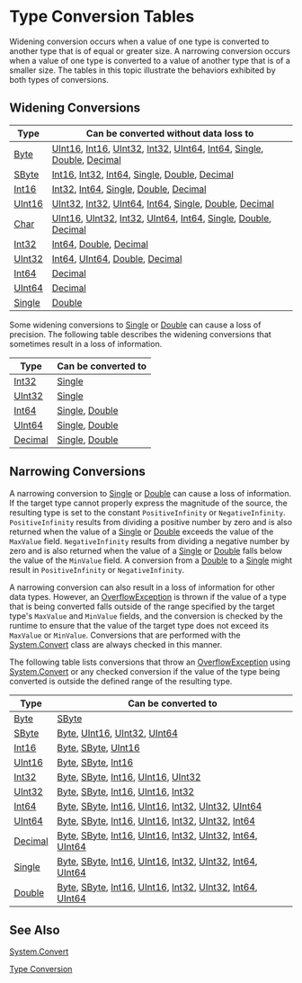 # Type Conversion Tables

Widening conversion occurs when a value of one type is converted to another type that is of equal or greater size. A narrowing conversion occurs when a value of one type is converted to a value of another type that is of a smaller size. The tables in this topic illustrate the behaviors exhibited by both types of conversions.

## Widening Conversions

Type | Can be converted without data loss to
---- | -------------------------------------
[Byte](http://dotnet.github.io/api/System.Byte.html) | [UInt16](http://dotnet.github.io/api/System.UInt16.html), [Int16](http://dotnet.github.io/api/System.Int16.html), [UInt32](http://dotnet.github.io/api/System.UInt32.html), [Int32](http://dotnet.github.io/api/System.Int32.html), [UInt64](http://dotnet.github.io/api/System.UInt64.html), [Int64](http://dotnet.github.io/api/System.Int64.html), [Single](http://dotnet.github.io/api/System.Single.html), [Double](http://dotnet.github.io/api/System.Double.html), [Decimal](http://dotnet.github.io/api/System.Decimal.html)
[SByte](http://dotnet.github.io/api/System.SByte.html) | [Int16](http://dotnet.github.io/api/System.Int16.html), [Int32](http://dotnet.github.io/api/System.Int32.html), [Int64](http://dotnet.github.io/api/System.Int64.html), [Single](http://dotnet.github.io/api/System.Single.html), [Double](http://dotnet.github.io/api/System.Double.html), [Decimal](http://dotnet.github.io/api/System.Decimal.html)
[Int16](http://dotnet.github.io/api/System.Int16.html) | [Int32](http://dotnet.github.io/api/System.Int32.html), [Int64](http://dotnet.github.io/api/System.Int64.html), [Single](http://dotnet.github.io/api/System.Single.html), [Double](http://dotnet.github.io/api/System.Double.html), [Decimal](http://dotnet.github.io/api/System.Decimal.html)
[UInt16](http://dotnet.github.io/api/System.UInt16.html) | [UInt32](http://dotnet.github.io/api/System.UInt32.html), [Int32](http://dotnet.github.io/api/System.Int32.html), [UInt64](http://dotnet.github.io/api/System.UInt64.html), [Int64](http://dotnet.github.io/api/System.Int64.html), [Single](http://dotnet.github.io/api/System.Single.html), [Double](http://dotnet.github.io/api/System.Double.html), [Decimal](http://dotnet.github.io/api/System.Decimal.html)
[Char](http://dotnet.github.io/api/System.Char.html) | [UInt16](http://dotnet.github.io/api/System.UInt16.html), [UInt32](http://dotnet.github.io/api/System.UInt32.html), [Int32](http://dotnet.github.io/api/System.Int32.html), [UInt64](http://dotnet.github.io/api/System.UInt64.html), [Int64](http://dotnet.github.io/api/System.Int64.html), [Single](http://dotnet.github.io/api/System.Single.html), [Double](http://dotnet.github.io/api/System.Double.html), [Decimal](http://dotnet.github.io/api/System.Decimal.html)
[Int32](http://dotnet.github.io/api/System.Int32.html) | [Int64](http://dotnet.github.io/api/System.Int64.html), [Double](http://dotnet.github.io/api/System.Double.html), [Decimal](http://dotnet.github.io/api/System.Decimal.html)
[UInt32](http://dotnet.github.io/api/System.UInt32.html) | [Int64](http://dotnet.github.io/api/System.Int64.html), [UInt64](http://dotnet.github.io/api/System.UInt64.html), [Double](http://dotnet.github.io/api/System.Double.html), [Decimal](http://dotnet.github.io/api/System.Decimal.html)
[Int64](http://dotnet.github.io/api/System.Int64.html) | [Decimal](http://dotnet.github.io/api/System.Decimal.html)
[UInt64](http://dotnet.github.io/api/System.UInt64.html) | [Decimal](http://dotnet.github.io/api/System.Decimal.html)
[Single](http://dotnet.github.io/api/System.Single.html) | [Double](http://dotnet.github.io/api/System.Double.html)

Some widening conversions to [Single](http://dotnet.github.io/api/System.Single.html) or [Double](http://dotnet.github.io/api/System.Double.html) can cause a loss of precision. The following table describes the widening conversions that sometimes result in a loss of information.

Type | Can be converted to
---- | -------------------
[Int32](http://dotnet.github.io/api/System.Int32.html) | [Single](http://dotnet.github.io/api/System.Single.html)
[UInt32](http://dotnet.github.io/api/System.UInt32.html) | [Single](http://dotnet.github.io/api/System.Single.html)
[Int64](http://dotnet.github.io/api/System.Int64.html) | [Single](http://dotnet.github.io/api/System.Single.html), [Double](http://dotnet.github.io/api/System.Double.html)
[UInt64](http://dotnet.github.io/api/System.UInt64.html) | [Single](http://dotnet.github.io/api/System.Single.html), [Double](http://dotnet.github.io/api/System.Double.html)
[Decimal](http://dotnet.github.io/api/System.Decimal.html) | [Single](http://dotnet.github.io/api/System.Single.html), [Double](http://dotnet.github.io/api/System.Double.html)

## Narrowing Conversions

A narrowing conversion to [Single](http://dotnet.github.io/api/System.Single.html) or [Double](http://dotnet.github.io/api/System.Double.html) can cause a loss of information. If the target type cannot properly express the magnitude of the source, the resulting type is set to the constant `PositiveInfinity` or `NegativeInfinity`. `PositiveInfinity` results from dividing a positive number by zero and is also returned when the value of a [Single](http://dotnet.github.io/api/System.Single.html) or [Double](http://dotnet.github.io/api/System.Double.html) exceeds the value of the `MaxValue` field. `NegativeInfinity` results from dividing a negative number by zero and is also returned when the value of a [Single](http://dotnet.github.io/api/System.Single.html) or [Double](http://dotnet.github.io/api/System.Double.html) falls below the value of the `MinValue` field. A conversion from a [Double](http://dotnet.github.io/api/System.Double.html) to a [Single](http://dotnet.github.io/api/System.Single.html) might result in `PositiveInfinity` or `NegativeInfinity`.

A narrowing conversion can also result in a loss of information for other data types. However, an [OverflowException](http://dotnet.github.io/api/System.OverflowException.html) is thrown if the value of a type that is being converted falls outside of the range specified by the target type's `MaxValue` and `MinValue` fields, and the conversion is checked by the runtime to ensure that the value of the target type does not exceed its `MaxValue` or `MinValue`. Conversions that are performed with the [System.Convert](http://dotnet.github.io/api/System.Convert.html) class are always checked in this manner.

The following table lists conversions that throw an [OverflowException](http://dotnet.github.io/api/System.OverflowException.html) using [System.Convert](http://dotnet.github.io/api/System.Convert.html) or any checked conversion if the value of the type being converted is outside the defined range of the resulting type.

Type | Can be converted to
---- | -------------------
[Byte](http://dotnet.github.io/api/System.Byte.html) | [SByte](http://dotnet.github.io/api/System.SByte.html)
[SByte](http://dotnet.github.io/api/System.SByte.html) | [Byte](http://dotnet.github.io/api/System.Byte.html), [UInt16](http://dotnet.github.io/api/System.UInt16.html), [UInt32](http://dotnet.github.io/api/System.UInt32.html), [UInt64](http://dotnet.github.io/api/System.UInt64.html)
[Int16](http://dotnet.github.io/api/System.Int16.html) | [Byte](http://dotnet.github.io/api/System.Byte.html), [SByte](http://dotnet.github.io/api/System.SByte.html), [UInt16](http://dotnet.github.io/api/System.UInt16.html)
[UInt16](http://dotnet.github.io/api/System.UInt16.html) | [Byte](http://dotnet.github.io/api/System.Byte.html), [SByte](http://dotnet.github.io/api/System.SByte.html), [Int16](http://dotnet.github.io/api/System.Int16.html)
[Int32](http://dotnet.github.io/api/System.Int32.html) | [Byte](http://dotnet.github.io/api/System.Byte.html), [SByte](http://dotnet.github.io/api/System.SByte.html), [Int16](http://dotnet.github.io/api/System.Int16.html), [UInt16](http://dotnet.github.io/api/System.UInt16.html), [UInt32](http://dotnet.github.io/api/System.UInt32.html)
[UInt32](http://dotnet.github.io/api/System.UInt32.html) | [Byte](http://dotnet.github.io/api/System.Byte.html), [SByte](http://dotnet.github.io/api/System.SByte.html), [Int16](http://dotnet.github.io/api/System.Int16.html), [UInt16](http://dotnet.github.io/api/System.UInt16.html), [Int32](http://dotnet.github.io/api/System.Int32.html)
[Int64](http://dotnet.github.io/api/System.Int64.html) | [Byte](http://dotnet.github.io/api/System.Byte.html), [SByte](http://dotnet.github.io/api/System.SByte.html), [Int16](http://dotnet.github.io/api/System.Int16.html), [UInt16](http://dotnet.github.io/api/System.UInt16.html), [Int32](http://dotnet.github.io/api/System.Int32.html), [UInt32](http://dotnet.github.io/api/System.UInt32.html), [UInt64](http://dotnet.github.io/api/System.UInt64.html)
[UInt64](http://dotnet.github.io/api/System.UInt64.html) | [Byte](http://dotnet.github.io/api/System.Byte.html), [SByte](http://dotnet.github.io/api/System.SByte.html), [Int16](http://dotnet.github.io/api/System.Int16.html), [UInt16](http://dotnet.github.io/api/System.UInt16.html), [Int32](http://dotnet.github.io/api/System.Int32.html), [UInt32](http://dotnet.github.io/api/System.UInt32.html), [Int64](http://dotnet.github.io/api/System.Int64.html)
[Decimal](http://dotnet.github.io/api/System.Decimal.html) | [Byte](http://dotnet.github.io/api/System.Byte.html), [SByte](http://dotnet.github.io/api/System.SByte.html), [Int16](http://dotnet.github.io/api/System.Int16.html), [UInt16](http://dotnet.github.io/api/System.UInt16.html), [Int32](http://dotnet.github.io/api/System.Int32.html), [UInt32](http://dotnet.github.io/api/System.UInt32.html), [Int64](http://dotnet.github.io/api/System.Int64.html), [UInt64](http://dotnet.github.io/api/System.UInt64.html)
[Single](http://dotnet.github.io/api/System.Single.html) | [Byte](http://dotnet.github.io/api/System.Byte.html), [SByte](http://dotnet.github.io/api/System.SByte.html), [Int16](http://dotnet.github.io/api/System.Int16.html), [UInt16](http://dotnet.github.io/api/System.UInt16.html), [Int32](http://dotnet.github.io/api/System.Int32.html), [UInt32](http://dotnet.github.io/api/System.UInt32.html), [Int64](http://dotnet.github.io/api/System.Int64.html), [UInt64](http://dotnet.github.io/api/System.UInt64.html)
[Double](http://dotnet.github.io/api/System.Double.html) | [Byte](http://dotnet.github.io/api/System.Byte.html), [SByte](http://dotnet.github.io/api/System.SByte.html), [Int16](http://dotnet.github.io/api/System.Int16.html), [UInt16](http://dotnet.github.io/api/System.UInt16.html), [Int32](http://dotnet.github.io/api/System.Int32.html), [UInt32](http://dotnet.github.io/api/System.UInt32.html), [Int64](http://dotnet.github.io/api/System.Int64.html), [UInt64](http://dotnet.github.io/api/System.UInt64.html)

## See Also

[System.Convert](http://dotnet.github.io/api/System.Convert.html)

[Type Conversion](../typeconversion.md)


